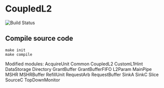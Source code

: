 # CoupledL2

![Build Status](https://github.com/RISCVERS/HuanCun/actions/workflows/main.yml/badge.svg)

## Compile source code

```
make init
make compile
```
Modified modules:
AcquireUnit
Common
CoupledL2
CustomL1Hint
DataStorage
Directory
GrantBuffer
GrantBufferFIFO
L2Param
MainPipe
MSHR
MSHRBuffer
RefillUnit
RequestArb
RequestBuffer
SinkA
SinkC
Slice
SourceC
TopDownMonitor